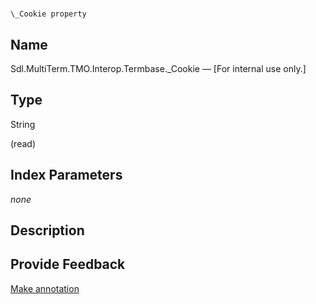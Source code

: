 

# 
    \_Cookie property



## Name

Sdl.MultiTerm.TMO.Interop.Termbase.\_Cookie —          [For internal use only.]



## Type

String

(read)



## Index Parameters
*none*


## Description





## Provide Feedback

[Make annotation](mailto:sdk-feedback@sdl.com&amp;subject=Reference%20for%20Sdl.MultiTerm.TMO.Interop.Termbase._Cookie)

